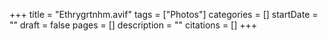 +++
title = "Ethrygrtnhm.avif"
tags = ["Photos"]
categories = []
startDate = ""
draft = false
pages = []
description = ""
citations = []
+++
